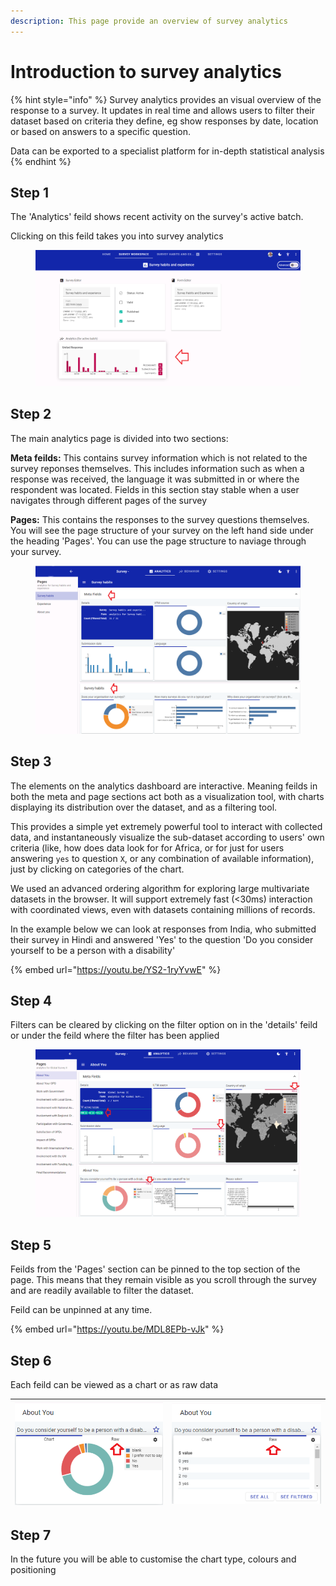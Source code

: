 ```yaml
---
description: This page provide an overview of survey analytics
---
```


# Introduction to survey analytics

{% hint style="info" %}
Survey analytics provides an visual overview of the response to a survey. It updates in real time and allows users to filter their dataset based on criteria they define, eg show responses by date, location or based on answers to a specific question.

Data can be exported to a specialist platform for in-depth statistical analysis
{% endhint %}

## Step 1

The 'Analytics' feild shows recent activity on the survey's active batch.

Clicking on this feild takes you into survey analytics

<figure><img src="../../../.gitbook/assets/image (6) (3).png" alt=""><figcaption></figcaption></figure>

## Step 2

The main analytics page is divided into two sections:

**Meta feilds:** This contains survey information which is not related to the survey reponses themselves. This includes information such as when a response was received, the language it was submitted in or where the respondent was located. Fields in this section stay stable when a user navigates through different pages of the survey

**Pages:** This contains the responses to the survey questions themselves. You will see the page structure of your survey on the left hand side under the heading 'Pages'. You can use the page structure to naviage through your survey.

<figure><img src="../../../.gitbook/assets/image (1) (7).png" alt=""><figcaption></figcaption></figure>

## Step 3

The elements on the analytics dashboard are interactive. Meaning feilds in both the meta and page sections act both as a visualization tool, with charts displaying its distribution over the dataset, and as a filtering tool.

This provides a simple yet extremely powerful tool to interact with collected data, and instantaneously visualize the sub-dataset according to users' own criteria (like, how does data look for for Africa, or for just for users answering `yes` to question `X`, or any combination of available information), just by clicking on categories of the chart.

We used an advanced ordering algorithm for exploring large multivariate datasets in the browser. It will support extremely fast (<30ms) interaction with coordinated views, even with datasets containing millions of records.

In the example below we can look at responses from India, who submitted their survey in Hindi and answered 'Yes' to the question 'Do you consider yourself to be a person with a disability'

{% embed url="https://youtu.be/YS2-1ryYvwE" %}

## Step 4

Filters can be cleared by clicking on the filter option on in the 'details' feild or under the feild where the filter has been applied

<figure><img src="../../../.gitbook/assets/image (28).png" alt=""><figcaption></figcaption></figure>

## Step 5

Feilds from the 'Pages' section can be pinned to the top section of the page. This means that they remain visible as you scroll through the survey and are readily available to filter the dataset.

Feild can be unpinned at any time.

{% embed url="https://youtu.be/MDL8EPb-vJk" %}

## Step 6

Each feild can be viewed as a chart or as raw data

| ![](<../../../.gitbook/assets/image (4) (1) (4).png>) | ![](<../../../.gitbook/assets/image (3) (6).png>) |
| ----------------------------------------------------- | ------------------------------------------------- |

## Step 7

In the future you will be able to customise the chart type, colours and positioning
